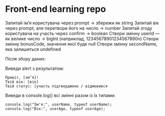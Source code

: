 # Front-end learning repo

Запитай ім’я користувача через prompt → збережи як string
Запитай вік через prompt, але перетвори його на число → number
Запитай згоду користувача на участь через confirm → boolean
Створи змінну userId — як велике число → bigInt (наприклад, 12345678901234567890n)
Створи змінну bonusCode, значення якої буде null
Створи змінну secondName, яка залишиться undefined


Після збору даних:

Виведи alert з результатом:
```
Привіт, [ім’я]!
Твій вік: [вік]
Твій статус: [участь підтверджено / відмовився
```


Виведи в console.log() всі змінні разом із їх типами:
```
console.log("Ім'я:", userName, typeof userName);
console.log("Вік:", userAge, typeof userAge);

```